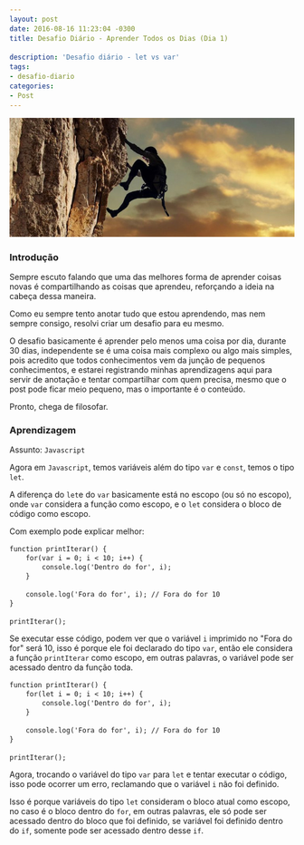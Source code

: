 ```yaml
---
layout: post
date: 2016-08-16 11:23:04 -0300
title: Desafio Diário - Aprender Todos os Dias (Dia 1)

description: 'Desafio diário - let vs var'
tags:
- desafio-diario
categories:
- Post
---
```


![Desafio](/images/desafio.jpg)

### Introdução

Sempre escuto falando que uma das melhores forma de aprender coisas novas é compartilhando as coisas que aprendeu, reforçando a ideia na cabeça dessa maneira.

Como eu sempre tento anotar tudo que estou aprendendo, mas nem sempre consigo, resolvi criar um desafio para eu mesmo.

O desafio basicamente é aprender pelo menos uma coisa por dia, durante 30 dias, independente se é uma coisa mais complexo ou algo mais simples, pois acredito que todos conhecimentos vem da junção de pequenos conhecimentos, e estarei registrando minhas aprendizagens aqui para servir de anotação e tentar compartilhar com quem precisa, mesmo que o post pode ficar meio pequeno, mas o importante é o conteúdo.

Pronto, chega de filosofar.

### Aprendizagem

Assunto: `Javascript`

Agora em `Javascript`, temos variáveis além do tipo `var` e `const`, temos o tipo `let`.

A diferença do `let`e do `var` basicamente está no escopo (ou só no escopo), onde `var` considera a função como escopo, e o `let` considera o bloco de código como escopo.

Com exemplo pode explicar melhor:

```
function printIterar() {
    for(var i = 0; i < 10; i++) {
        console.log('Dentro do for', i);
    }

    console.log('Fora do for', i); // Fora do for 10
}

printIterar();
```

Se executar esse código, podem ver que o variável `i` imprimido no "Fora do for" será 10, isso é porque ele foi declarado do tipo `var`, então ele considera a função `printIterar` como escopo, em outras palavras, o variável pode ser acessado dentro da função toda.

```
function printIterar() {
    for(let i = 0; i < 10; i++) {
        console.log('Dentro do for', i);
    }

    console.log('Fora do for', i); // Fora do for 10
}

printIterar();
```

Agora, trocando o variável do tipo `var` para `let` e tentar executar o código, isso pode ocorrer um erro, reclamando que o variável `i` não foi definido.

Isso é porque variáveis do tipo `let` consideram o bloco atual como escopo, no caso é o bloco dentro do `for`, em outras palavras, ele só pode ser acessado dentro do bloco que foi definido, se variável foi definido dentro do `if`, somente pode ser acessado dentro desse `if`.
